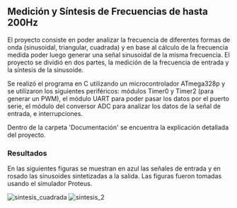 ## Medición y Síntesis de Frecuencias de hasta 200Hz

El proyecto consiste en poder analizar la frecuencia de diferentes formas de onda (sinusoidal, triangular,
cuadrada) y en base al cálculo de la frecuencia medida poder luego generar una señal sinusoidal de la misma
frecuencia. El proyecto se dividió en dos partes, la medición de la frecuencia de entrada y la síntesis de la
sinusoide.

Se realizó el programa en C utilizando un microcontrolador ATmega328p y se utilizaron los siguientes periféricos: módulos Timer0 y Timer2 (para generar un PWM), el módulo
UART para poder pasar los datos por el puerto serie, el módulo del conversor ADC para analizar los datos
de la señal de entrada, e interrupciones.

Dentro de la carpeta 'Documentación' se encuentra la explicación detallada del proyecto.

### Resultados
En las siguientes figuras se muestran en azul las señales de entrada y en rosado las sinusoides sintetizadas a la salida. Las figuras fueron tomadas usando el simulador Proteus.

![sintesis_cuadrada](https://github.com/EzeMat21/Proyecto-Arquitectura/assets/126365409/bc610949-f697-459f-9d51-8f5f4d8b6866)
![sintesis_2](https://github.com/EzeMat21/Proyecto-Arquitectura/assets/126365409/383200ad-669b-44df-ad22-155ac123b53f)

